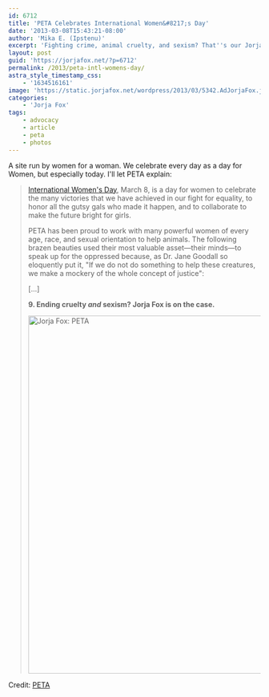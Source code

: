 ```yaml
---
id: 6712
title: 'PETA Celebrates International Women&#8217;s Day'
date: '2013-03-08T15:43:21-08:00'
author: 'Mika E. (Ipstenu)'
excerpt: 'Fighting crime, animal cruelty, and sexism? That''s our Jorja!'
layout: post
guid: 'https://jorjafox.net/?p=6712'
permalink: /2013/peta-intl-womens-day/
astra_style_timestamp_css:
    - '1634516161'
image: 'https://static.jorjafox.net/wordpress/2013/03/5342.AdJorjaFox.jpg-550x0.jpg'
categories:
    - 'Jorja Fox'
tags:
    - advocacy
    - article
    - peta
    - photos
---
```


A site run by women for a woman. We celebrate every day as a day for Women, but especially today. I'll let PETA explain:
<blockquote><a href="http://www.internationalwomensday.com/" target="_blank">International Women's Day</a>, March 8, is a day for women to celebrate the many victories that we have achieved in our fight for equality, to honor all the gutsy gals who made it happen, and to collaborate to make the future bright for girls.

PETA has been proud to work with many powerful women of every age, race, and sexual orientation to help animals. The following brazen beauties used their most valuable asset—their minds—to speak up for the oppressed because, as Dr. Jane Goodall so eloquently put it, "If we do not do something to help these creatures, we make a mockery of the whole concept of justice":

[...]

<strong>9. Ending cruelty <i>and</i> sexism? Jorja Fox is on the case.</strong>

<img class="aligncenter size-full wp-image-6713" alt="Jorja Fox: PETA" src="//static.jorjafox.net/wordpress/2013/03/5342.AdJorjaFox.jpg-550x0.jpg" width="550" height="714" /></blockquote>
Credit: <a href="http://www.peta.org/b/thepetafiles/archive/2013/03/08/international-womens-day-powerful-women-peta.aspx">PETA</a>